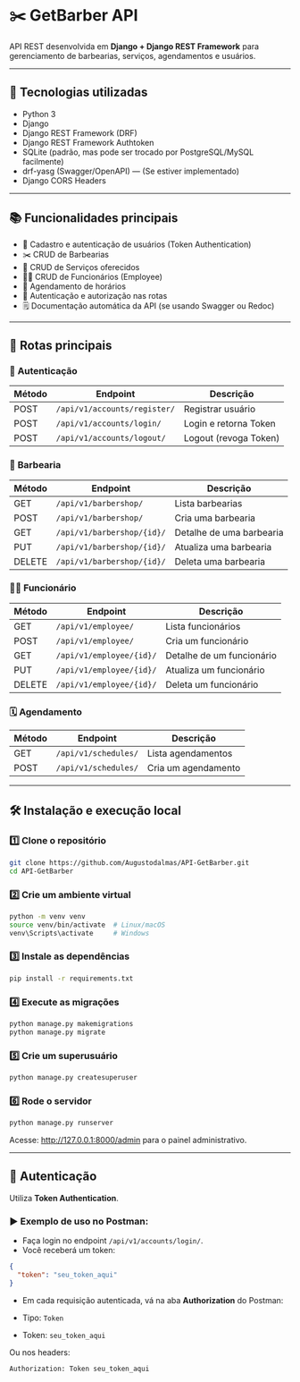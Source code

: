 
# ✂️ GetBarber API

API REST desenvolvida em **Django + Django REST Framework** para gerenciamento de barbearias, serviços, agendamentos e usuários.

---

## 🚀 Tecnologias utilizadas

- Python 3
- Django
- Django REST Framework (DRF)
- Django REST Framework Authtoken
- SQLite (padrão, mas pode ser trocado por PostgreSQL/MySQL facilmente)
- drf-yasg (Swagger/OpenAPI) — (Se estiver implementado)
- Django CORS Headers

---

## 📚 Funcionalidades principais

- 📑 Cadastro e autenticação de usuários (Token Authentication)
- ✂️ CRUD de Barbearias
- 💈 CRUD de Serviços oferecidos
- 🧑‍💼 CRUD de Funcionários (Employee)
- 📆 Agendamento de horários
- 🔐 Autenticação e autorização nas rotas
- 🗒️ Documentação automática da API (se usando Swagger ou Redoc)

---

## 🔗 Rotas principais

### 🔐 **Autenticação**
| Método | Endpoint                         | Descrição                      |
|--------|-----------------------------------|---------------------------------|
| POST   | `/api/v1/accounts/register/`     | Registrar usuário               |
| POST   | `/api/v1/accounts/login/`        | Login e retorna Token           |
| POST   | `/api/v1/accounts/logout/`       | Logout (revoga Token)           |

### 🏢 **Barbearia**
| Método | Endpoint                         | Descrição                      |
|--------|-----------------------------------|---------------------------------|
| GET    | `/api/v1/barbershop/`            | Lista barbearias                |
| POST   | `/api/v1/barbershop/`            | Cria uma barbearia              |
| GET    | `/api/v1/barbershop/{id}/`       | Detalhe de uma barbearia        |
| PUT    | `/api/v1/barbershop/{id}/`       | Atualiza uma barbearia          |
| DELETE | `/api/v1/barbershop/{id}/`       | Deleta uma barbearia            |

### 🧑‍💼 **Funcionário**
| Método | Endpoint                         | Descrição                      |
|--------|-----------------------------------|---------------------------------|
| GET    | `/api/v1/employee/`              | Lista funcionários              |
| POST   | `/api/v1/employee/`              | Cria um funcionário             |
| GET    | `/api/v1/employee/{id}/`         | Detalhe de um funcionário       |
| PUT    | `/api/v1/employee/{id}/`         | Atualiza um funcionário         |
| DELETE | `/api/v1/employee/{id}/`         | Deleta um funcionário           |

### 🗓️ **Agendamento**
| Método | Endpoint                         | Descrição                      |
|--------|-----------------------------------|---------------------------------|
| GET    | `/api/v1/schedules/`             | Lista agendamentos              |
| POST   | `/api/v1/schedules/`             | Cria um agendamento             |

---

## 🛠️ Instalação e execução local

### 1️⃣ Clone o repositório

```bash
git clone https://github.com/Augustodalmas/API-GetBarber.git
cd API-GetBarber
```

### 2️⃣ Crie um ambiente virtual

```bash
python -m venv venv
source venv/bin/activate  # Linux/macOS
venv\Scripts\activate     # Windows
```

### 3️⃣ Instale as dependências

```bash
pip install -r requirements.txt
```

### 4️⃣ Execute as migrações

```bash
python manage.py makemigrations
python manage.py migrate
```

### 5️⃣ Crie um superusuário

```bash
python manage.py createsuperuser
```

### 6️⃣ Rode o servidor

```bash
python manage.py runserver
```

Acesse: http://127.0.0.1:8000/admin para o painel administrativo.


---

## 🔑 Autenticação

Utiliza **Token Authentication**.

### ▶️ Exemplo de uso no Postman:

- Faça login no endpoint `/api/v1/accounts/login/`.
- Você receberá um token:

```json
{
  "token": "seu_token_aqui"
}
```

- Em cada requisição autenticada, vá na aba **Authorization** do Postman:

- Tipo: `Token`
- Token: `seu_token_aqui`

Ou nos headers:

```http
Authorization: Token seu_token_aqui
```

